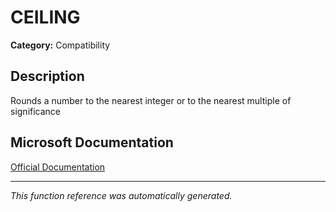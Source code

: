 # CEILING

**Category:** Compatibility

## Description
Rounds a number to the nearest integer or to the nearest multiple of significance

## Microsoft Documentation
[Official Documentation](https://support.microsoft.com//en-us/office/ceiling-function-0a5cd7c8-0720-4f0a-bd2c-c943e510899f)

---
*This function reference was automatically generated.*
